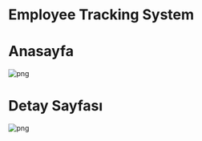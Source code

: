 # Employee Tracking System

# Anasayfa
![png](https://github.com/oktayuyar/EmployeeTrackingSystem/blob/master/images/mainPage.png "Main Page")

# Detay Sayfası
![png](https://github.com/oktayuyar/EmployeeTrackingSystem/blob/master/images/employeeDetail.png "Employee Detail Page")

